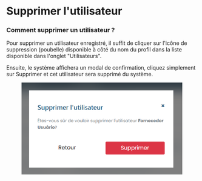 # Supprimer l'utilisateur

### Comment supprimer un utilisateur ?

Pour supprimer un utilisateur enregistré, il suffit de cliquer sur l'icône de suppression (poubelle) disponible à côté du nom du profil dans la liste disponible dans l'onglet "Utilisateurs".

Ensuite, le système affichera un modal de confirmation, cliquez simplement sur Supprimer et cet utilisateur sera supprimé du système.

<figure><img src="../../../../.gitbook/assets/us-forn-del.png" alt=""><figcaption></figcaption></figure>
